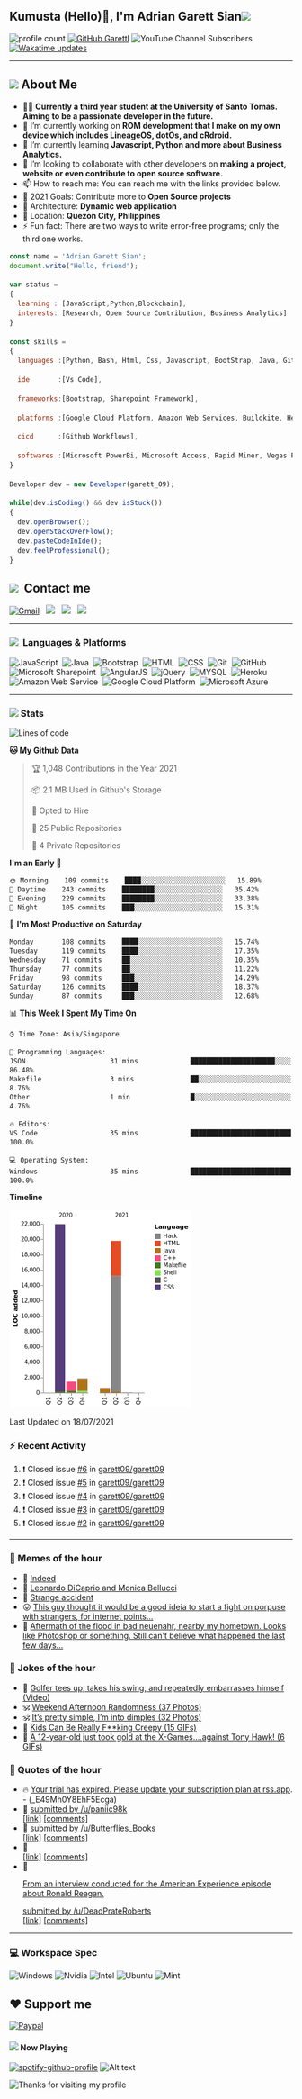 <h2> Kumusta (Hello)🙏, I'm Adrian Garett Sian<img src="https://media.giphy.com/media/12oufCB0MyZ1Go/giphy.gif" width="50"></h2>

![profile count](https://komarev.com/ghpvc/?username=garett09&color=red)
[![GitHub Garettl](https://img.shields.io/github/followers/garett09?label=follow&style=social)](https://github.com/garett09)
![YouTube Channel Subscribers](https://img.shields.io/youtube/channel/subscribers/UChAoCAh1jVTaMz0Sc61X5Xw?style=social)
[![Wakatime updates](https://github.com/garett09/garett09/actions/workflows/update-commits.yml/badge.svg?branch=main)](https://github.com/garett09/garett09/actions/workflows/update-commits.yml)

---

## <img src="https://media.giphy.com/media/fTsZNbPQxJWtor2LXE/giphy.gif"  width="30">&nbsp;About Me
-   👩‍💻  **Currently a third year student at the University of Santo Tomas. Aiming to be a passionate developer in the future.**
-   🔭  I’m currently working on  **ROM development that I make on my own device which includes LineageOS, dotOs, and cRdroid.**
-   🌱  I’m currently learning **Javascript, Python and more about Business Analytics.**
-   👯  I’m looking to collaborate with other developers on **making a project, website or even contribute to open source software.**
-   📫  How to reach me: You can reach me with the links provided below. 
-   🥅  2021 Goals: Contribute more to **Open Source projects**
-   👷  Architecture: **Dynamic web application**
-   📍   Location: **Quezon City, Philippines** 
-   ⚡  Fun fact: There are two ways to write error-free programs; only the third one works.

```javascript
const name = 'Adrian Garett Sian';
document.write("Hello, friend");

var status = 
{ 
  learning : [JavaScript,Python,Blockchain],
  interests: [Research, Open Source Contribution, Business Analytics]
}

const skills = 
{
  languages :[Python, Bash, Html, Css, Javascript, BootStrap, Java, Git, Markdown, AngularJs, AccessSQL, MySQL],
  
  ide       :[Vs Code],
  
  frameworks:[Bootstrap, Sharepoint Framework],
  
  platforms :[Google Cloud Platform, Amazon Web Services, Buildkite, Heroku, Microsoft Sharepoint],
  
  cicd      :[Github Workflows],

  softwares :[Microsoft PowerBi, Microsoft Access, Rapid Miner, Vegas Pro]
}

Developer dev = new Developer(garett_09);

while(dev.isCoding() && dev.isStuck())  
{
  dev.openBrowser();
  dev.openStackOverFlow();
  dev.pasteCodeInIde();
  dev.feelProfessional();
}
```

## <img src="https://media.giphy.com/media/c5vDr1rkcbcrBwG9SX/giphy.gif" width="30">&nbsp; Contact me

<a href="mailto:adriansian@gmail.com"><img alt="Gmail" src="https://img.shields.io/badge/Gmail-D14836?style=for-the-badge&logo=gmail&logoColor=white" /></a> &nbsp;
<a href="https://instagram.com/adriansian"><img src="https://img.shields.io/badge/@adriansian_-E4405F?style=for-the-badge&logo=instagram&logoColor=white"/></a> &nbsp;
<a href="https://t.me/garett_09"><img src="https://img.shields.io/badge/@garett_09_-2CA5E0?style=for-the-badge&logo=telegram&logoColor=white"/></a> &nbsp;
<a href="https://www.linkedin.com/in/adrian-garett-sian-766775159/"><img src="https://img.shields.io/badge/-Adrian%20Garett%20Sian-blue?style=flat-square&logo=Linkedin&logoColor=white&link=https://www.linkedin.com/in/adrian-garett-sian-766775159/"/></a> &nbsp;

---

###  <img src="https://media.giphy.com/media/WUlplcMpOCEmTGBtBW/giphy.gif" width="30"> &nbsp;Languages & Platforms

![JavaScript](https://img.shields.io/badge/JavaScript-F7DF1E?style=for-the-badge&logo=javascript&logoColor=black)&nbsp;
![Java](https://img.shields.io/badge/Java-ED8B00?style=for-the-badge&logo=java&logoColor=white)&nbsp;
![Bootstrap](https://img.shields.io/badge/Bootstrap-563D7C?style=for-the-badge&logo=bootstrap&logoColor=white)&nbsp;
![HTML](https://img.shields.io/badge/HTML5-E34F26?style=for-the-badge&logo=html5&logoColor=white)&nbsp;
![CSS](https://img.shields.io/badge/CSS3-1572B6?style=for-the-badge&logo=css3&logoColor=white)&nbsp;
![Git](https://img.shields.io/badge/git-%23F05033.svg?style=for-the-badge&logo=git&logoColor=white)&nbsp;
![GitHub](https://img.shields.io/badge/GitHub-100000?style=for-the-badge&logo=github&logoColor=white)&nbsp;
![Microsoft Sharepoint](https://img.shields.io/badge/Microsoft_SharePoint-0078D4?style=for-the-badge&logo=microsoft-sharepoint&logoColor=white)&nbsp;
![AngularJS](https://img.shields.io/badge/AngularJS-E23237?style=for-the-badge&logo=angularjs&logoColor=white)&nbsp;
![jQuery](https://img.shields.io/badge/jQuery-0769AD?style=for-the-badge&logo=jquery&logoColor=white)&nbsp;
![MYSQL](https://img.shields.io/badge/MySQL-00000F?style=for-the-badge&logo=mysql&logoColor=white)&nbsp;
![Heroku](https://img.shields.io/badge/Heroku-430098?style=for-the-badge&logo=heroku&logoColor=white)&nbsp;
![Amazon Web Service](https://img.shields.io/badge/Amazon_AWS-232F3E?style=for-the-badge&logo=amazon-aws&logoColor=white)&nbsp;
![Google Cloud Platform](https://img.shields.io/badge/Google_Cloud-4285F4?style=for-the-badge&logo=google-cloud&logoColor=white)&nbsp;
![Microsoft Azure](https://img.shields.io/badge/Microsoft_Azure-0089D6?style=for-the-badge&logo=microsoft-azure&logoColor=white)&nbsp;

---

### <img src="https://media.giphy.com/media/l378c04F2fjeZ7vH2/giphy.gif" width="30">&nbsp;Stats


<!--START_SECTION:waka-->
![Lines of code](https://img.shields.io/badge/From%20Hello%20World%20I%27ve%20Written-45704%20lines%20of%20code-blue)

**🐱 My Github Data** 

> 🏆 1,048 Contributions in the Year 2021
 > 
> 📦 2.1 MB Used in Github's Storage 
 > 
> 💼 Opted to Hire
 > 
> 📜 25 Public Repositories 
 > 
> 🔑 4 Private Repositories  
 > 
**I'm an Early 🐤** 

```text
🌞 Morning    109 commits    ████░░░░░░░░░░░░░░░░░░░░░   15.89% 
🌆 Daytime    243 commits    ████████░░░░░░░░░░░░░░░░░   35.42% 
🌃 Evening    229 commits    ████████░░░░░░░░░░░░░░░░░   33.38% 
🌙 Night      105 commits    ███░░░░░░░░░░░░░░░░░░░░░░   15.31%

```
📅 **I'm Most Productive on Saturday** 

```text
Monday       108 commits    ████░░░░░░░░░░░░░░░░░░░░░   15.74% 
Tuesday      119 commits    ████░░░░░░░░░░░░░░░░░░░░░   17.35% 
Wednesday    71 commits     ██░░░░░░░░░░░░░░░░░░░░░░░   10.35% 
Thursday     77 commits     ██░░░░░░░░░░░░░░░░░░░░░░░   11.22% 
Friday       98 commits     ███░░░░░░░░░░░░░░░░░░░░░░   14.29% 
Saturday     126 commits    ████░░░░░░░░░░░░░░░░░░░░░   18.37% 
Sunday       87 commits     ███░░░░░░░░░░░░░░░░░░░░░░   12.68%

```


📊 **This Week I Spent My Time On** 

```text
⌚︎ Time Zone: Asia/Singapore

💬 Programming Languages: 
JSON                     31 mins             █████████████████████░░░░   86.48% 
Makefile                 3 mins              ██░░░░░░░░░░░░░░░░░░░░░░░   8.76% 
Other                    1 min               █░░░░░░░░░░░░░░░░░░░░░░░░   4.76%

🔥 Editors: 
VS Code                  35 mins             █████████████████████████   100.0%

💻 Operating System: 
Windows                  35 mins             █████████████████████████   100.0%

```

**Timeline**

![Chart not found](https://raw.githubusercontent.com/garett09/garett09/main/charts/bar_graph.png) 


 Last Updated on 18/07/2021
<!--END_SECTION:waka-->


### :zap: Recent Activity

<!--START_SECTION:activity-->
1. ❗️ Closed issue [#6](https://github.com/garett09/garett09/issues/6) in [garett09/garett09](https://github.com/garett09/garett09)
2. ❗️ Closed issue [#5](https://github.com/garett09/garett09/issues/5) in [garett09/garett09](https://github.com/garett09/garett09)
3. ❗️ Closed issue [#4](https://github.com/garett09/garett09/issues/4) in [garett09/garett09](https://github.com/garett09/garett09)
4. ❗️ Closed issue [#3](https://github.com/garett09/garett09/issues/3) in [garett09/garett09](https://github.com/garett09/garett09)
5. ❗️ Closed issue [#2](https://github.com/garett09/garett09/issues/2) in [garett09/garett09](https://github.com/garett09/garett09)
<!--END_SECTION:activity-->

---

### 📣 Memes of the hour

<!-- MEMES:START -->
 - 🚖 [Indeed](http://9gag.com/gag/aoMA923)
 - 🚯 [Leonardo DiCaprio and Monica Bellucci](http://9gag.com/gag/aB2jrRD)
 - 🚯 [Strange accident](http://9gag.com/gag/anQ8NX5)
 - 😝 [This guy thought it would be a good ideia to start a fight on porpuse with strangers, for internet points...](http://9gag.com/gag/aXoQpyD)
 - 🚅 [Aftermath of the flood in bad neuenahr, nearby my hometown. Looks like Photoshop or something. Still can&#039;t believe what happened the last few days...](http://9gag.com/gag/aZ0oNOX)<!-- MEMES:END -->

### 📣 Jokes of the hour

<!-- JOKES:START -->
 - 🐔 [Golfer tees up, takes his swing, and repeatedly embarrasses himself (Video)](https://thechive.com/2021/07/17/golfer-tees-up-takes-his-swing-and-repeatedly-embarrasses-himself-video/)
 - 🕉 [Weekend Afternoon Randomness (37 Photos)](https://thechive.com/2021/07/17/weekend-afternoon-randomness-37-photos-38/)
 - 🕉 [It’s pretty simple, I’m into dimples (32 Photos)](https://thechive.com/2021/07/17/its-pretty-simple-im-into-dimples-32-photos/)
 - 👾 [Kids Can Be Really F**king Creepy (15 GIFs)](https://thechive.com/2021/07/17/kids-can-be-really-fking-creepy-15-gifs/)
 - 🎈 [A 12-year-old just took gold at the X-Games….against Tony Hawk! (6 GIFs)](https://thechive.com/2021/07/17/a-12-year-old-just-took-gold-at-the-x-games-against-tony-hawk-6-gifs/)<!-- JOKES:END -->

### 📣 Quotes of the hour

<!-- QUOTES:START -->
 - 🔥 [Your trial has expired. Please update your subscription plan at <a href="https://rss.app">rss.app</a>. - (_E49Mh0Y8EhF5Ecga)](https://rss.app)
 - 🌮 [&#32; submitted by &#32; <a href="https://www.reddit.com/user/paniic98k"> /u/paniic98k </a> <br/> <span><a href="https://www.reddit.com/r/quotes/comments/om398i/the_reason_i_wake_up_everyday_is_to_sleep_again/">[link]</a></span> &#32; <span><a href="https://www.reddit.com/r/quotes/comments/om398i/the_reason_i_wake_up_everyday_is_to_sleep_again/">[comments]</a></span>](https://www.reddit.com/r/quotes/comments/om398i/the_reason_i_wake_up_everyday_is_to_sleep_again/)
 - 🌮 [&#32; submitted by &#32; <a href="https://www.reddit.com/user/Butterflies_Books"> /u/Butterflies_Books </a> <br/> <span><a href="https://www.reddit.com/r/quotes/comments/om48to/it_takes_a_lot_of_courage_to_show_your_dreams_to/">[link]</a></span> &#32; <span><a href="https://www.reddit.com/r/quotes/comments/om48to/it_takes_a_lot_of_courage_to_show_your_dreams_to/">[comments]</a></span>](https://www.reddit.com/r/quotes/comments/om48to/it_takes_a_lot_of_courage_to_show_your_dreams_to/)
 - 💯 [<br/> <span><a href="https://www.reddit.com/r/quotes/comments/olycl5/love_many_things_for_therein_lies_the_true/">[link]</a></span> &#32; <span><a href="https://www.reddit.com/r/quotes/comments/olycl5/love_many_things_for_therein_lies_the_true/">[comments]</a></span>](https://www.reddit.com/r/quotes/comments/olycl5/love_many_things_for_therein_lies_the_true/)
 - 💫 [<!-- SC_OFF --><div class="md"><p>From an interview conducted for the American Experience episode about Ronald Reagan.</p> </div><!-- SC_ON --> &#32; submitted by &#32; <a href="https://www.reddit.com/user/DeadPrateRoberts"> /u/DeadPrateRoberts </a> <br/> <span><a href="https://www.reddit.com/r/quotes/comments/om1hqk/on_the_one_hand_he_is_one_of_the_warmest_most/">[link]</a></span> &#32; <span><a href="https://www.reddit.com/r/quotes/comments/om1hqk/on_the_one_hand_he_is_one_of_the_warmest_most/">[comments]</a></span>](https://www.reddit.com/r/quotes/comments/om1hqk/on_the_one_hand_he_is_one_of_the_warmest_most/)<!-- QUOTES:END -->

--- 
### 💻 Workspace Spec

![Windows](https://img.shields.io/badge/Windows-11-0078D6?style=for-the-badge&logo=windows&logoColor=white)
![Nvidia](https://img.shields.io/badge/NVIDIA-RTX3070-76B900?style=for-the-badge&logo=nvidia&logoColor=white)
![Intel](https://img.shields.io/badge/Intel-Core_i7_10th-0071C5?style=for-the-badge&logo=intel&logoColor=white)
![Ubuntu](https://img.shields.io/badge/Ubuntu-E95420?style=for-the-badge&logo=ubuntu&logoColor=white)
![Mint](https://img.shields.io/badge/Linux_Mint-87CF3E?style=for-the-badge&logo=linux-mint&logoColor=white)


## ❤ Support me
[![Paypal](https://img.shields.io/badge/PayPal-garett_09?style=for-the-badge&logo=paypal&logoColor=white)](https://paypal.me/garett_09)


#### <img src="https://media.giphy.com/media/vybWlRniCXzZC/giphy.gif" width="30">&nbsp;Now Playing 

 [![spotify-github-profile](https://spotify-github-profile.vercel.app/api/view?uid=garett_09&cover_image=true&theme=default)](https://spotify-github-profile.vercel.app/api/view?uid=garett_09&redirect=true)
![Alt text](https://spotify-recently-played-readme.vercel.app/api?user=garett_09&width=510)

<img height="120" alt="Thanks for visiting my profile" width="100%" src="https://github.com/dibyendu415/dibyendu415/blob/master/marquee.svg" />
